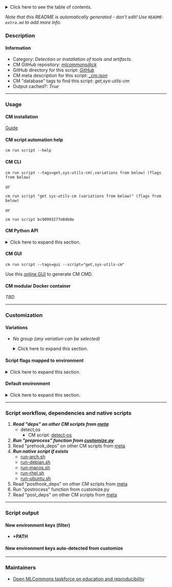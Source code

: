 <details>
<summary>Click here to see the table of contents.</summary>

* [Description](#description)
* [Information](#information)
* [Usage](#usage)
  * [ CM installation](#cm-installation)
  * [ CM script automation help](#cm-script-automation-help)
  * [ CM CLI](#cm-cli)
  * [ CM Python API](#cm-python-api)
  * [ CM GUI](#cm-gui)
  * [ CM modular Docker container](#cm-modular-docker-container)
* [Customization](#customization)
  * [ Variations](#variations)
  * [ Script flags mapped to environment](#script-flags-mapped-to-environment)
  * [ Default environment](#default-environment)
* [Script workflow, dependencies and native scripts](#script-workflow-dependencies-and-native-scripts)
* [Script output](#script-output)
* [New environment keys (filter)](#new-environment-keys-(filter))
* [New environment keys auto-detected from customize](#new-environment-keys-auto-detected-from-customize)
* [Maintainers](#maintainers)

</details>

*Note that this README is automatically generated - don't edit! Use `README-extra.md` to add more info.*

### Description

#### Information

* Category: *Detection or installation of tools and artifacts.*
* CM GitHub repository: *[mlcommons@ck](https://github.com/mlcommons/ck/tree/master/cm-mlops)*
* GitHub directory for this script: *[GitHub](https://github.com/mlcommons/ck/tree/master/cm-mlops/script/get-sys-utils-cm)*
* CM meta description for this script: *[_cm.json](_cm.json)*
* CM "database" tags to find this script: *get,sys-utils-cm*
* Output cached?: *True*
___
### Usage

#### CM installation

[Guide](https://github.com/mlcommons/ck/blob/master/docs/installation.md)

#### CM script automation help

```cm run script --help```

#### CM CLI

`cm run script --tags=get,sys-utils-cm(,variations from below) (flags from below)`

*or*

`cm run script "get sys-utils-cm (variations from below)" (flags from below)`

*or*

`cm run script bc90993277e84b8e`

#### CM Python API

<details>
<summary>Click here to expand this section.</summary>

```python

import cmind

r = cmind.access({'action':'run'
                  'automation':'script',
                  'tags':'get,sys-utils-cm'
                  'out':'con',
                  ...
                  (other input keys for this script)
                  ...
                 })

if r['return']>0:
    print (r['error'])

```

</details>


#### CM GUI

```cm run script --tags=gui --script="get,sys-utils-cm"```

Use this [online GUI](https://cKnowledge.org/cm-gui/?tags=get,sys-utils-cm) to generate CM CMD.

#### CM modular Docker container

*TBD*

___
### Customization


#### Variations

  * *No group (any variation can be selected)*
    <details>
    <summary>Click here to expand this section.</summary>

    * `_user`
      - Environment variables:
        - *CM_PYTHON_PIP_USER*: `--user`
      - Workflow:

    </details>


#### Script flags mapped to environment
<details>
<summary>Click here to expand this section.</summary>

* --**skip**=value --> **CM_SKIP_SYS_UTILS**=value

**Above CLI flags can be used in the Python CM API as follows:**

```python
r=cm.access({... , "skip":...}
```

</details>

#### Default environment

<details>
<summary>Click here to expand this section.</summary>

These keys can be updated via --env.KEY=VALUE or "env" dictionary in @input.json or using script flags.


</details>

___
### Script workflow, dependencies and native scripts

  1. ***Read "deps" on other CM scripts from [meta](https://github.com/mlcommons/ck/tree/master/cm-mlops/script/get-sys-utils-cm/_cm.json)***
     * detect,os
       - CM script: [detect-os](https://github.com/mlcommons/ck/tree/master/cm-mlops/script/detect-os)
  1. ***Run "preprocess" function from [customize.py](https://github.com/mlcommons/ck/tree/master/cm-mlops/script/get-sys-utils-cm/customize.py)***
  1. Read "prehook_deps" on other CM scripts from [meta](https://github.com/mlcommons/ck/tree/master/cm-mlops/script/get-sys-utils-cm/_cm.json)
  1. ***Run native script if exists***
     * [run-arch.sh](https://github.com/mlcommons/ck/tree/master/cm-mlops/script/get-sys-utils-cm/run-arch.sh)
     * [run-debian.sh](https://github.com/mlcommons/ck/tree/master/cm-mlops/script/get-sys-utils-cm/run-debian.sh)
     * [run-macos.sh](https://github.com/mlcommons/ck/tree/master/cm-mlops/script/get-sys-utils-cm/run-macos.sh)
     * [run-rhel.sh](https://github.com/mlcommons/ck/tree/master/cm-mlops/script/get-sys-utils-cm/run-rhel.sh)
     * [run-ubuntu.sh](https://github.com/mlcommons/ck/tree/master/cm-mlops/script/get-sys-utils-cm/run-ubuntu.sh)
  1. Read "posthook_deps" on other CM scripts from [meta](https://github.com/mlcommons/ck/tree/master/cm-mlops/script/get-sys-utils-cm/_cm.json)
  1. Run "postrocess" function from customize.py
  1. Read "post_deps" on other CM scripts from [meta](https://github.com/mlcommons/ck/tree/master/cm-mlops/script/get-sys-utils-cm/_cm.json)
___
### Script output
#### New environment keys (filter)

* **+PATH**
#### New environment keys auto-detected from customize

___
### Maintainers

* [Open MLCommons taskforce on education and reproducibility](https://github.com/mlcommons/ck/blob/master/docs/mlperf-education-workgroup.md)